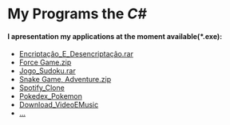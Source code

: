 <html>
  <h1>My Programs the <i>C#</i></h1>    <a href="https://github.com/AndreZila01/Projects-C-sharp/C#.png" align="right" height="200px auto"></a>
  <h4>I apresentation my applications at the moment available(*.exe):</h4>   

  <p>
    <ul>
      <li> <a href = "https://github.com/AndreZila01/Projects-C-sharp/blob/master/Encripta%C3%A7%C3%A3o_E_Desencripta%C3%A7%C3%A3o.rar">Encriptação_E_Desencriptação.rar </a></li> <li> <a href = "https://github.com/AndreZila01/Projects-C-sharp/blob/master/Force%20Game.zip"> Force Game.zip</a> </li> <li>  <a href = "https://github.com/AndreZila01/Projects-C-sharp/blob/master/Jogo_Sudoku.rar">Jogo_Sudoku.rar <a></li> <li> <a href = "https://github.com/AndreZila01/Projects-C-sharp/blob/master/Snake%20Game%2C%20Adventure.zip">Snake Game, Adventure.zip</a></li> <li> <a href = "https://github.com/AndreZila01/Projects-C-sharp/tree/master/Spotify_Clone/NewVersion">Spotify_Clone</a></li><li> <a href = "https://github.com/AndreZila01/Projects-C-sharp/tree/master/Pokedex_Pokemon">Pokedex_Pokemon </a></li><li> <a href = "https://github.com/AndreZila01/Projects-C-sharp/tree/master/Download_VideoEMusic">Download_VideoEMusic</a></li><li> <a href = "https://github.com/AndreZila01/Projects-C-sharp">...</a></li>
</html>
